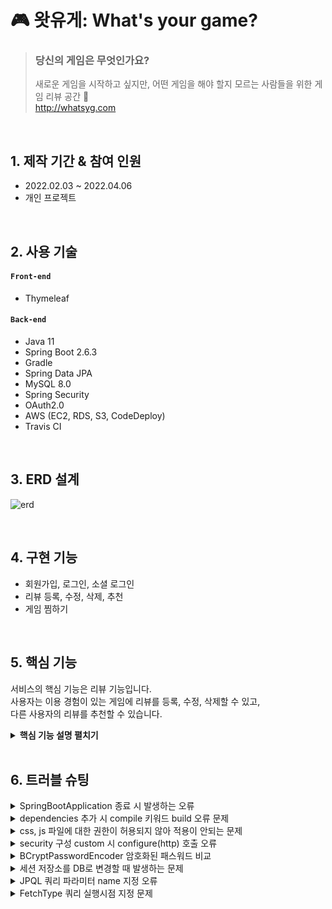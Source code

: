# 🎮 왓유게: What's your game?
>### 당신의 게임은 무엇인가요?  
>새로운 게임을 시작하고 싶지만, 어떤 게임을 해야 할지 모르는 사람들을 위한 게임 리뷰 공간 🎁  
>http://whatsyg.com

</br>

## 1. 제작 기간 & 참여 인원
- 2022.02.03 ~ 2022.04.06
- 개인 프로젝트

</br>

## 2. 사용 기술
#### `Front-end`
  - Thymeleaf
#### `Back-end`
  - Java 11
  - Spring Boot 2.6.3
  - Gradle
  - Spring Data JPA
  - MySQL 8.0
  - Spring Security
  - OAuth2.0
  - AWS (EC2, RDS, S3, CodeDeploy)
  - Travis CI

</br>

## 3. ERD 설계
![erd](https://user-images.githubusercontent.com/92259017/162871014-868072b6-0ce6-4b7b-b49e-8f78f72695ae.png)

</br>

## 4. 구현 기능
- 회원가입, 로그인, 소셜 로그인
- 리뷰 등록, 수정, 삭제, 추천
- 게임 찜하기

</br>

## 5. 핵심 기능
서비스의 핵심 기능은 리뷰 기능입니다.  
사용자는 이용 경험이 있는 게임에 리뷰를 등록, 수정, 삭제할 수 있고,  
다른 사용자의 리뷰를 추천할 수 있습니다.  

<details>
<summary><b>핵심 기능 설명 펼치기</b></summary>
<div markdown="1">

### 5.1. 전체 흐름
프로젝트는 Model2 구조 기반의 MVC 패턴으로 개발하였으며,  
객체 지향적인 프로그래밍을 위해 서버 처리 과정을 Controller, Service, Repository로 분리하여 작업하였습니다.
  
![image](https://user-images.githubusercontent.com/92259017/156873527-466abdae-ae0d-4b6a-9207-7baa0a7976ad.png)
  
### 5.2. 사용자 요청
  ![image](https://user-images.githubusercontent.com/92259017/162882567-99cb2aa0-c5a6-462f-a1e1-d8cca77b59b6.png)
- **입력 체크** :pushpin: [코드 확인](https://github.com/heewonim131/whats-your-game/blob/07407a6819c6e70f7ebc65736e6491b9c186c6a0/src/main/resources/templates/game-details.html#L234)
  - 사용자가 작성한 리뷰를 등록하기 전에 별점과 내용이 입력되었는지 확인합니다.
  
- **Ajax 비동기 요청** :pushpin: [코드 확인](https://github.com/heewonim131/whats-your-game/blob/07407a6819c6e70f7ebc65736e6491b9c186c6a0/src/main/resources/templates/game-details.html#L244)
  - 사용자는 한 게임에 리뷰를 하나만 작성할 수 있으므로 리뷰 작성 여부를 확인하는 요청을 보내고,  
  성공적으로 처리되었을 경우 리뷰를 등록하는 POST 요청을 비동기로 날립니다.

### 5.3. Controller
![image](https://user-images.githubusercontent.com/92259017/162882621-0ef3add0-b694-4cf0-bcdd-5031faea99a6.png)
  
- **요청 처리, 결과 응답** :pushpin: [코드 확인](https://github.com/heewonim131/whats-your-game/blob/07407a6819c6e70f7ebc65736e6491b9c186c6a0/src/main/java/com/example/whatsyourgame/controller/ReviewController.java#L31)
  - Controller에서는 화면단에서 넘어온 요청을 받고, Service 계층에 로직 처리를 위임합니다.
  - Service 계층에서 넘어온 로직 처리 결과를 화면단에 응답해줍니다.

### 5.4. Service
![image](https://user-images.githubusercontent.com/92259017/162882650-f98b2c30-f2ef-490f-a643-02c273f1ed87.png)
  
- **리뷰 작성 여부 확인** :pushpin: [코드 확인](https://github.com/heewonim131/whats-your-game/blob/07407a6819c6e70f7ebc65736e6491b9c186c6a0/src/main/java/com/example/whatsyourgame/service/ReviewService.java#L36)
  - 요청 시 전달받은 game_id와 user_id를 조건으로 하여 Review를 조회하고,  
  기존 등록된 리뷰 여부에 따라 로직 처리 결과를 전달합니다.

- **리뷰 등록 처리** :pushpin: [코드 확인](https://github.com/heewonim131/whats-your-game/blob/07407a6819c6e70f7ebc65736e6491b9c186c6a0/src/main/java/com/example/whatsyourgame/service/ReviewService.java#L28)
  - 추천수, created_at, updated_at 등의 기본값을 설정해주고 리뷰를 등록합니다.

![image](https://user-images.githubusercontent.com/92259017/162882677-a130abb9-a863-4093-ae9f-a3a125dd5a6a.png)

- **리뷰 수정** :pushpin: [코드 확인](https://github.com/heewonim131/whats-your-game/blob/07407a6819c6e70f7ebc65736e6491b9c186c6a0/src/main/java/com/example/whatsyourgame/entity/Review.java#L49)
  - DB에 update 쿼리를 날리지 않고, Entity에 구현한 update 메서드를 호출하여 객체의 값을 변경합니다.

### 5.5. Repository
![image](https://user-images.githubusercontent.com/92259017/162882706-09dddce4-73ba-4d82-b5cc-e54acda5fbf7.png)
  
- **리뷰 저장** :pushpin: [코드 확인](https://github.com/heewonim131/whats-your-game/blob/07407a6819c6e70f7ebc65736e6491b9c186c6a0/src/main/java/com/example/whatsyourgame/service/ReviewService.java#L32)
  - 작성 여부가 확인된 리뷰는 DB에 저장합니다.
  - 저장된 리뷰는 다시 Repository - Service - Controller를 거쳐 화면단에 송출됩니다.

- 기본적인 CRUD 기능은 Spring Data JPA를 활용하여 처리합니다.:pushpin: [코드 확인](https://github.com/heewonim131/whats-your-game/blob/07407a6819c6e70f7ebc65736e6491b9c186c6a0/src/main/java/com/example/whatsyourgame/repository/ReviewRepository.java#L11)
  
</div>
</details>

</br>

## 6. 트러블 슈팅
<details>
<summary>SpringBootApplication 종료 시 발생하는 오류</summary>
<div markdown="1">

- 에러 메시지
  - Execution failed for task ':server-basic-test:BasicTestApplication.main()'.  
  \> Build cancelled while executing task ':server-basic-test:BasicTestApplication.main()'  
  \* Try:  
  Run with --stacktrace option to get the stack trace. Run with --info or --debug option to get more log output. Run with --scan to get full insights.  
- `gradle` 대신 `IntelliJ`를 사용해서 빌드하고 실행하도록 설정을 변경하여 해결

</div>
</details>
  
<details>
<summary>dependencies 추가 시 compile 키워드 build 오류 문제</summary>
<div markdown="1">

- 에러 메시지
  - No candidates found for method call compile
- dependencies 추가 시 `compile`을 `implementation`으로 수정하여 해결
- `gradle 3.0`부터는 `compile`키워드가 `deprecated`됨

</div>
</details>
  
<details>
<summary>css, js 파일에 대한 권한이 허용되지 않아 적용이 안되는 문제</summary>
<div markdown="1">

- 정적 파일에 대한 security 권한을 허용하여 해결
  - `.antMatchers("/css/**", "/fonts/**", "/images/**", "/js/**", "/sass/**").permitAll()`

</div>
</details>
  
<details>
<summary>security 구성 custom 시 configure(http) 호출 오류</summary>
<div markdown="1">
  
- 에러 메시지
  - java.lang.IllegalStateException: Can't configure anyRequest after itself
- WebSecurityConfigurerAdapter 클래스의 configure() 메서드를 오버라이딩하며 자동 생성된 `super.configure(http)` 메서드를 삭제하여 해결

</div>
</details>

<details>
<summary>BCryptPasswordEncoder 암호화된 패스워드 비교</summary>
<div markdown="1">

- 패스워드 인코더의 matches() 메서드 사용하여 해결
- `getPasswordEncoder().matches(getPasswordEncoder().encode(user.getPassword()), actUser.getPassword());`

</div>
</details>

<details>
<summary>세션 저장소를 DB로 변경할 때 발생하는 문제</summary>
<div markdown="1">

- DB에 spring session 관련 테이블 생성하여 해결
- [spring github의 session schema.sql 파일 참고](https://github.com/spring-projects/spring-session/blob/master/spring-session-jdbc/src/main/resources/org/springframework/session/jdbc/schema-mysql.sql) 
  
</div>
</details>

<details>
<summary>JPQL 쿼리 파라미터 name 지정 오류</summary>
<div markdown="1">

- 에러 메시지
  - org.springframework.dao.InvalidDataAccessApiUsageException: For queries with named parameters you need to use provide names for method parameters. Use @Param for query method parameters, or when on Java 8+ use the javac flag -parameters.;
- Preferences(Command + ,) > Build, Execution, Deployment > Compiler > Java Compiler 에서  
  `Additional command line parameters` 부분에 `-parameters` 추가하여 해결

</div>
</details>
  
<details>
<summary>FetchType 쿼리 실행시점 지정 문제</summary>
<div markdown="1">

- 즉시 로딩이 필요하지 않은 컬럼의 경우, 호출할 때 쿼리를 생성하도록 FetchType을 `LAZY` 타입으로 지정
  
</div>
</details>
  
</br>
